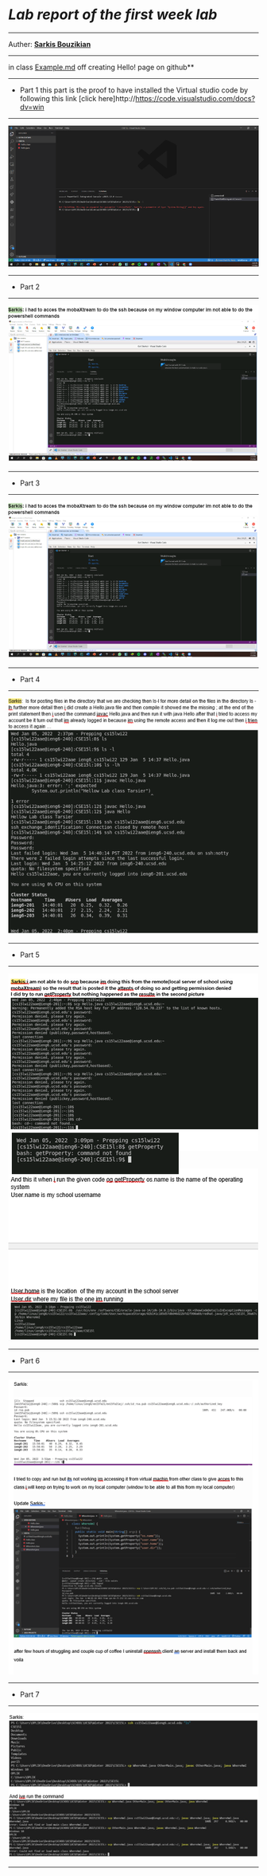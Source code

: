 
# ***Lab report of the first week lab***
---
Auther: **[Sarkis Bouzikian](https://github.com/oplikos)**


---
in class 
[Example.md](https://oplikos.github.io/cse15l-lab-reports/example.html)
off creating Hello! page on github**

---
* Part 1
  this part is the proof to have installed the Virtual studio code by following this link [click here]http://https://code.visualstudio.com/docs?dv=win
---
![image](./1.png)

---

* Part 2
---
![image](./2.png)

---
* Part 3
---
![image](./3.png)

---
* Part 4
---
![image](./4.png)

---
* Part 5
---
![image](./5.png)

---
* Part 6
---
![image](./5.5.png)

---
* Part 7
---
![image](./6.png)

---
